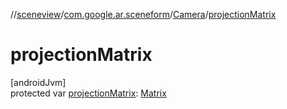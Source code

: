 //[sceneview](../../../index.md)/[com.google.ar.sceneform](../index.md)/[Camera](index.md)/[projectionMatrix](projection-matrix.md)

# projectionMatrix

[androidJvm]\
protected var [projectionMatrix](projection-matrix.md): [Matrix](../../com.google.ar.sceneform.math/-matrix/index.md)
